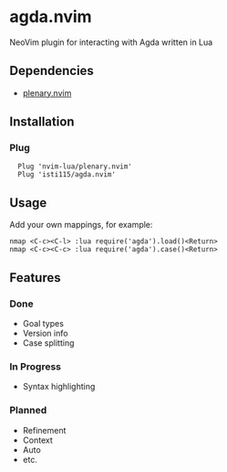 # agda.nvim
NeoVim plugin for interacting with Agda written in Lua

## Dependencies
- [plenary.nvim](https://github.com/nvim-lua/plenary.nvim)

## Installation

### Plug
```
  Plug 'nvim-lua/plenary.nvim'
  Plug 'isti115/agda.nvim'
```

## Usage
Add your own mappings, for example:
```
nmap <C-c><C-l> :lua require('agda').load()<Return>
nmap <C-c><C-c> :lua require('agda').case()<Return>
```

## Features

### Done
- Goal types
- Version info
- Case splitting

### In Progress
- Syntax highlighting

### Planned
- Refinement
- Context
- Auto
- etc.
